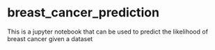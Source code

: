 # breast_cancer_prediction
This is a jupyter notebook that can be used to predict the likelihood of breast cancer given a dataset
